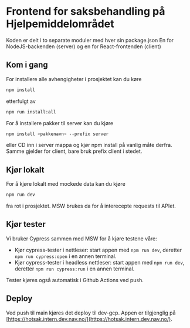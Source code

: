 # Frontend for saksbehandling på Hjelpemiddelområdet

Koden er delt i to separate moduler med hver sin package.json
En for NodeJS-backenden (server) og en for React-frontenden (client)

## Kom i gang

For installere alle avhengigheter i prosjektet kan du køre

```bash
npm install
```

etterfulgt av

```bash
npm run install:all
```

For å installere pakker til server kan du kjøre

```bash
npm install <pakkenavn> --prefix server
```

eller CD inn i server mappa og kjør npm install på vanlig måte derfra.
Samme gjelder for client, bare bruk prefix client i stedet.

## Kjør lokalt

For å kjøre lokalt med mockede data kan du kjøre

```bash
npm run dev
```

fra rot i prosjektet. MSW brukes da for å interecepte requests til APIet.

## Kjør tester

Vi bruker Cypress sammen med MSW for å kjøre testene våre:

- Kjør cypress-tester i nettleser: start appen med `npm run dev`, deretter `npm run cypress:open` i en annen terminal.
- Kjør cypress-tester i headless nettleser: start appen med `npm run dev`, deretter `npm run cypress:run` i en annen
  terminal.

Tester kjøres også automatisk i Github Actions ved push.

## Deploy

Ved push til main kjøres det deploy til dev-gcp. Appen er tilgjenglig
på [https://hotsak.intern.dev.nav.no/](https://hotsak.intern.dev.nav.no/).
